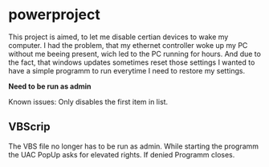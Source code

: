 # powerproject

This project is aimed, to let me disable certian devices to wake my computer. I had the problem, that my ethernet controller woke up my PC without me beeing present, wich led to the PC running for hours. And due to the fact, that windows updates sometimes reset those settings I wanted to have a simple programm to run everytime I need to restore my settings.

**Need to be run as admin**

Known issues: Only disables the first item in list.


## VBScrip

The VBS file no longer has to be run as admin. While starting the programm the UAC PopUp asks for elevated rights. If denied Programm closes. 
